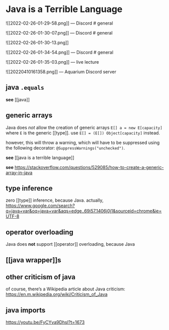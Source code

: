 # Java is a Terrible Language

![[2022-02-26-01-29-58.png]] &mdash; Discord # general

![[2022-02-26-01-30-07.png]] &mdash; Discord # general

![[2022-02-26-01-30-13.png]]

![[2022-02-26-01-34-54.png]] &mdash; Discord # general

![[2022-02-26-01-35-03.png]] &mdash; live lecture

![[20220410161358.png]] &mdash; Aquarium Discord server

## java `.equals`

**see** [[java]]

## generic arrays

Java does _not_ allow the creation of generic arrays `E[] a = new E[capacity]` where `E` is the generic [[type]]. use `E[] = (E[]) Object[capacity]` instead.

however, this will throw a warning, which will have to be suppressed using the following decorator: `@SuppressWarnings("unchecked")`.

**see** [[java is a terrible language]]

**see** <https://stackoverflow.com/questions/529085/how-to-create-a-generic-array-in-java>

## type inference

zero [[type]] inference, because Java. actually, <https://www.google.com/search?q=java+var&oq=java+var&aqs=edge..69i57.1406j0j1&sourceid=chrome&ie=UTF-8>

## operator overloading

Java does **not** support [[operator]] overloading, because Java

## [[java wrapper]]s

## other criticism of java

of course, there’s a Wikipedia article about Java criticism: <https://en.m.wikipedia.org/wiki/Criticism_of_Java>

## java imports

<https://youtu.be/FyCYva9DhsI?t=1673>
